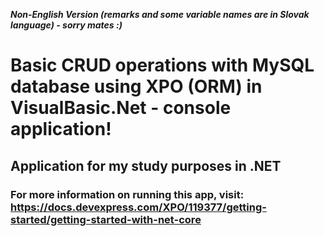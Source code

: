 ***Non-English Version (remarks and some variable names are in Slovak language) - sorry mates :)***
# Basic CRUD operations with MySQL database using XPO (ORM) in VisualBasic.Net - console application!

## Application for my study purposes in .NET 

### For more information on running this app, visit: https://docs.devexpress.com/XPO/119377/getting-started/getting-started-with-net-core
